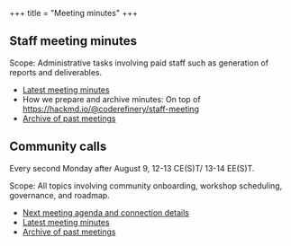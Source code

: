 +++
title = "Meeting minutes"
+++

## Staff meeting minutes

Scope: Administrative tasks involving paid staff such as generation of reports
and deliverables.

- [Latest meeting minutes](/about/staff-meetings/)
- How we prepare and archive minutes: On top of
  <https://hackmd.io/@coderefinery/staff-meeting>
- [Archive of past meetings](https://github.com/coderefinery/coderefinery.org/commits/main/content/about/staff-meetings.md)


## Community calls

Every second Monday after August 9, 12-13 CE(S)T/ 13-14 EE(S)T.

Scope: All topics involving community onboarding, workshop scheduling,
governance, and roadmap.

- [Next meeting agenda and connection details](https://hackmd.io/@coderefinery/community-call)
- [Latest meeting minutes](/about/community-call/)
- [Archive of past meetings](https://github.com/coderefinery/coderefinery.org/commits/main/content/about/community-call.md)
